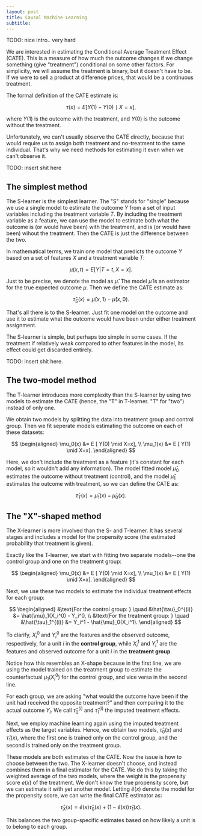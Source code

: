 ```yaml
---
layout: post
title: Causal Machine Learning
subtitle:
---
```


TODO: nice intro.. very hard

We are interested in estimating the Conditional Average Treatment Effect (CATE). This is a measure of how much the outcome changes if we change something (give "treatment") conditional on some other factors. For simplicity, we will assume the treatment is binary, but it doesn't have to be. If we were to sell a product at difference prices, that would be a continuous treatment. 

The formal definition of the CATE estimate is:

$$
\tau(x) = E [ Y(1) - Y(0) \mid X = x],
$$

where $Y(1)$ is the outcome with the treatment, and $Y(0)$ is the outcome without the treatment.

Unfortunately, we can't usually observe the CATE directly, because that would require us to assign both treatment and no-treatment to the same individual. That's why we need methods for estimating it even when we can't observe it. 

TODO: insert shit here

## The simplest method
The S-learner is the simplest learner. The "S" stands for "single" because we use a single model to estimate the outcome $Y$ from a set of input variables including the treatment variable $T$. By including the treatment variable as a feature, we can use the model to estimate both what the outcome is (or would have been) with the treatment, and is (or would have been) wihout the treatment. Then the CATE is just the difference between the two. 

In mathematical terms, we train one model that predicts the outcome $Y$ based on a set of features $X$ and a treatment variable $T$:

$$
\mu(x, t) = E [ Y | T=t, X=x ].
$$

Just to be precise, we denote the model as $\hat{\mu}$. The model $\hat{\mu}$ is an estimator for the true expected outcome $\mu$.
Then we define the CATE estimate as:

$$
\hat{\tau}_S(x) = \hat{\mu}(x, 1) - \hat{\mu}(x, 0).
$$

That's all there is to the S-learner. Just fit one model on the outcome and use it to estimate what the outcome would have been under either treatment assignment.

The S-learner is simple, but perhaps too simple in some cases. If the treatment if relatively weak compared to other features in the model, its effect could get discarded entirely. 

TODO: insert shit here. 

## The two-model method
The T-learner introduces more complexity than the S-learner by using two models to estimate the CATE (hence, the "T" in T-learner. "T" for "two") instead of only one. 

We obtain two models by splitting the data into treatment group and control group. Then we fit seperate models estimating the outcome on each of these datasets:

$$
\begin{aligned}
\mu_0(x) &= E [ Y(0) \mid  X=x], \\
\mu_1(x) &= E [ Y(1) \mid X=x]. 
\end{aligned}
$$

Here, we don't include the treatment as a feature (it's constant for each model, so it wouldn't add any information). The model fitted model $\hat{\mu}_0$ estimates the outcome without treatment (control), and the model $\hat{\mu}_1$ estimates the outcome with treatment, so we can define the CATE as:

$$
\hat{\tau}_T(x) = \hat{\mu}_1(x) - \hat{\mu}_0(x).
$$

## The "X"-shaped method
The X-learner is more involved than the S- and T-learner. It has several stages and includes a model for the propensity score (the estimated probability that treatment is given). 

Exactly like the T-learner, we start with fitting two separate models--one the control group and one on the treatment group:

$$
\begin{aligned}
\mu_0(x) &= E [ Y(0) \mid X=x], \\
\mu_1(x) &= E [ Y(1) \mid X=x]. 
\end{aligned}
$$

Next, we use these two models to estimate the individual treatment effects for each group:

$$
\begin{aligned}
&\text{For the control group: } \quad &\hat{\tau}_0^{(i)} &= \hat{\mu}_1(X_i^0) - Y_i^0, \\
&\text{For the treatment group: } \quad &\hat{\tau}_1^{(i)} &= Y_i^1 - \hat{\mu}_0(X_i^1).
\end{aligned}
$$

To clarify, $X_i^0$ and $Y_i^0$ are the features and the observed outcome, respectively, for a unit $i$ in the **control group**, while $X_i^1$ and $Y_i^1$ are the features and observed outcome for a unit $i$ in the **treatment group**. 

Notice how this resembles an X-shape because in the first line, we are using the model trained on the treatment group to estimate the counterfactual $\mu_1(X_i^0)$ for the control group, and vice versa in the second line.

For each group, we are asking "what would the outcome have been if the unit had received the opposite treatment?" and then comparing it to the actual outcome $Y_i$. We call $\hat{\tau}_0^{(i)}$ and $\hat{\tau}_1^{(i)}$ the imputed treatment effects. 

Next, we employ machine learning again using the imputed treatment effects as the target variables. Hence, we obtain two models, $\hat{\tau}_0(x)$ and $\hat{\tau}_1(x)$, where the first one is trained only on the control group, and the second is trained only on the treatment group. 

These models are both estimates of the CATE. Now the issue is how to choose between the two. The X-learner doesn't choose, and instead combines them in a final estimator for the CATE. We do this by taking the weighted average of the two models, where the weight is the propensity score $e(x)$ of the treatment. We don't know the true propensity score, but we can estimate it with yet another model. Letting $\hat{e}(x)$ denote the model for the propensity score, we can write the final CATE estimator as:

$$
\hat{\tau}_X(x) = \hat{e}(x)\hat{\tau}_0(x) + (1-\hat{e}(x))\hat{\tau}_1(x).
$$

This balances the two group-specific estimates based on how likely a unit is to belong to each group. 